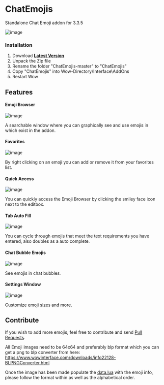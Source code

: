 # ChatEmojis
Standalone Chat Emoji addon for 3.3.5

![image](https://github.com/user-attachments/assets/0a6eb773-1e03-4024-ab45-d8955a82c135)

### Installation
1. Download **[Latest Version](https://github.com/Bennylavaa/ChatEmojis/archive/master.zip)**
2. Unpack the Zip file
3. Rename the folder "ChatEmojis-master" to "ChatEmojis"
4. Copy "ChatEmojis" into Wow-Directory\Interface\AddOns
5. Restart Wow

## Features

#### Emoji Browser

![image](https://github.com/user-attachments/assets/29953cdc-c216-4489-b354-a85f536f6221)

A searchable window where you can graphically see and use emojis in which exist in the addon. 

#### Favorites

![image](https://github.com/user-attachments/assets/554dbeda-d7ab-4986-821c-e42a1b6858e7)

By right clicking on an emoji you can add or remove it from your favorites list. 

#### Quick Access

![image](https://github.com/user-attachments/assets/ff4e761a-150d-41ac-abf2-34754f3e312d)

You can quickly access the Emoji Browser by clicking the smiley face icon next to the editbox.

#### Tab Auto Fill

![image](https://github.com/user-attachments/assets/9d1dd59a-b1d0-4acc-978f-b6d37174cbf7)

You can cycle through emojis that meet the text requirements you have entered, also doubles as a auto complete. 

#### Chat Bubble Emojis

![image](https://github.com/user-attachments/assets/c9c0fad6-068d-4d53-a2c3-7cf30b445f6c)

See emojis in chat bubbles. 

#### Settings Window

![image](https://github.com/user-attachments/assets/20faa6f6-0be3-46a0-b8eb-157e1aad0fd0)

Customize emoji sizes and more. 

## Contribute

If you wish to add more emojis, feel free to contribute and send [Pull Requests](https://github.com/Bennylavaa/ChatEmojis/pulls).

All Emoji images need to be 64x64 and preferably blp format which you can get a png to blp converter from here: https://www.wowinterface.com/downloads/info22128-BLPNGConverter.html

Once the image has been made populate the [data.lua](https://github.com/Bennylavaa/ChatEmojis/blob/main/data.lua) with the emoji info, please follow the format within as well as the alphabetical order.

